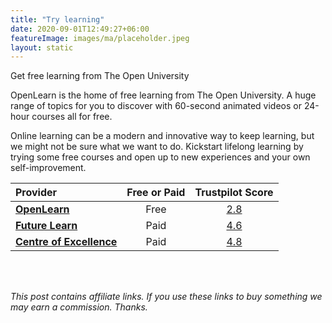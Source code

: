 ```yaml
---
title: "Try learning"
date: 2020-09-01T12:49:27+06:00
featureImage: images/ma/placeholder.jpeg
layout: static
---
```


Get free learning from The Open University

OpenLearn is the home of free learning from The Open University. A huge range of topics for you to discover with 60-second animated videos or 24-hour courses all for free.

Online learning can be a modern and innovative way to keep learning, but we might not be sure what we want to do. Kickstart lifelong learning by trying some free courses and open up to new experiences and your own self-improvement.

| Provider      | Free or Paid  |  Trustpilot Score  |
| :-----------          | :--------------:      |  :--------------:         |
| [**OpenLearn**](https://www.open.edu/openlearn/) | Free | [2.8](https://www.trustpilot.com/review/www.open.ac.uk) | 
| [**Future Learn**](https://www.futurelearn.com/) | Paid | [4.6](https://www.trustpilot.com/review/www.futurelearn.com) | 
| [**Centre of Excellence**](https://www.centreofexcellence.com) | Paid | [4.8](https://uk.trustpilot.com/review/www.centreofexcellence.com) | 
  

<br/><br/>

*This post contains affiliate links. If you use these links to buy something we may
earn a commission. Thanks.*






